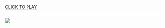 
<a href="https://premium76.site?title=top_unblocked_games&ref=13M">CLICK TO PLAY</a></h3>
<hr>

<a href="https://premium76.site?title=top_unblocked_games&ref=13M"><img src="https://clearcache.store/games.png"></a>


